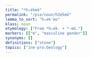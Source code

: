 ```yaml
---
title: "*h₂éḱmō"
permalink: "/pie/noun/h2éḱmō"
lemma_to_sort: "h₂ek'mo"
klass: noun
etymology: ["From *h₂eḱ- +‎ *-mō."]
markers: [["m", "masculine gender"]]
synonyms: []
definitions: ["stone"]
topics: ["ine-pro:Geology"]
---
```

